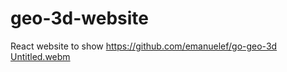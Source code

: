 # geo-3d-website
React website to show https://github.com/emanuelef/go-geo-3d
[Untitled.webm](https://github.com/emanuelef/geo-3d-website/assets/48717/451b31f5-a297-4604-98bf-0a72fcea0d5d)
